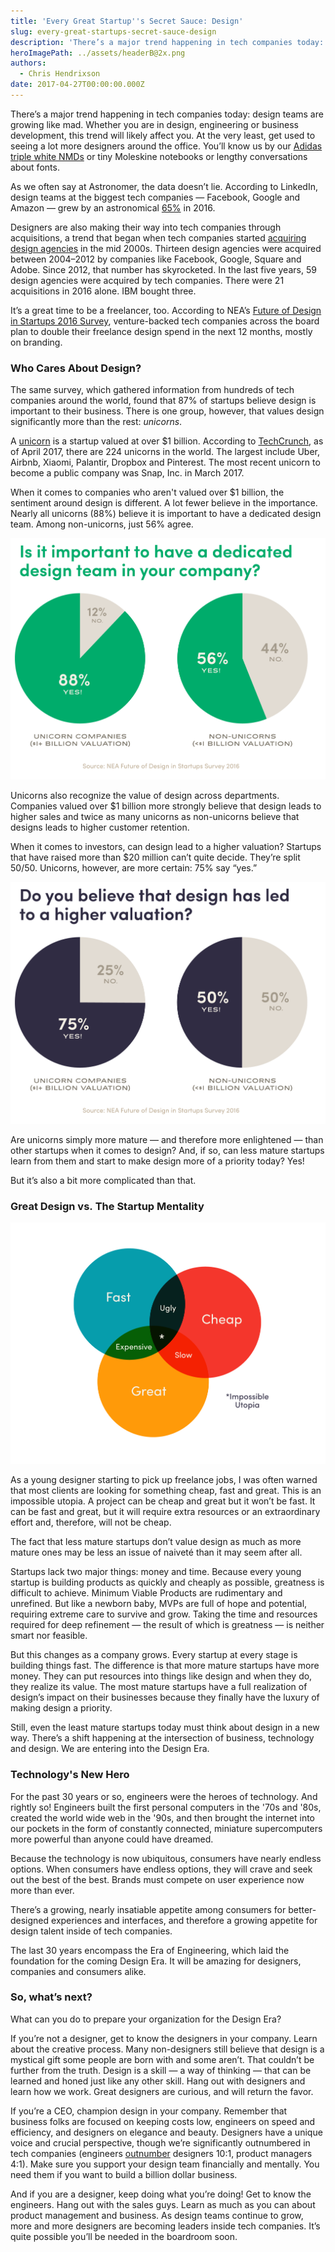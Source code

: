 ```yaml
---
title: 'Every Great Startup''s Secret Sauce: Design'
slug: every-great-startups-secret-sauce-design
description: 'There’s a major trend happening in tech companies today: design teams are growing like mad. And there''s a very good reason.'
heroImagePath: ../assets/headerB@2x.png
authors:
  - Chris Hendrixson
date: 2017-04-27T00:00:00.000Z
---
```


There’s a major trend happening in tech companies today: design teams are growing like mad. Whether you are in design, engineering or business development, this trend will likely affect you. At the very least, get used to seeing a lot more designers around the office. You’ll know us by our [Adidas triple white NMDs](https://www.google.com/search?q=adidas+nmd+white&source=lnms&tbm=isch&sa=X&ved=0ahUKEwiR9ZaSqMPTAhUm4IMKHbLGAPkQ_AUICygC&biw=1280&bih=700&dpr=2#tbm=isch&q=adidas+triple+white+nmd) or tiny Moleskine notebooks or lengthy conversations about fonts.

As we often say at Astronomer, the data doesn’t lie. According to LinkedIn, design teams at the biggest tech companies — Facebook, Google and Amazon — grew by an astronomical [65%](https://designintechreport.wordpress.com/) in 2016.

Designers are also making their way into tech companies through acquisitions, a trend that began when tech companies started [acquiring design agencies](https://designintechreport.wordpress.com/) in the mid 2000s. Thirteen design agencies were acquired between 2004–2012 by companies like Facebook, Google, Square and Adobe. Since 2012, that number has skyrocketed. In the last five years, 59 design agencies were acquired by tech companies. There were 21 acquisitions in 2016 alone. IBM bought three.

It’s a great time to be a freelancer, too. According to NEA’s [Future of Design in Startups&nbsp;2016 Survey](https://www.futureof.design/), venture-backed tech companies across the board plan to double their freelance design spend in the next 12 months, mostly on branding.

### Who Cares About Design?&nbsp;

The same survey, which gathered information from hundreds of tech companies around the world, found that 87% of startups believe design is important to their business. There is one group, however, that values design significantly more than the rest: _unicorns_.

A [unicorn](https://en.wikipedia.org/wiki/Unicorn_(finance)) is a startup valued at over $1 billion. According to [TechCrunch](https://techcrunch.com/unicorn-leaderboard/), as of April 2017, there are 224 unicorns in the world. The largest include Uber, Airbnb, Xiaomi, Palantir, Dropbox and Pinterest. The most recent unicorn to become a public company was Snap, Inc. in March 2017.

When it comes to companies who aren't valued over $1 billion, the sentiment around design is different. A lot fewer believe in the importance. Nearly all unicorns (88%) believe it is important to have a dedicated design team. Among non-unicorns, just&nbsp;56% agree.

![designteamsA@2x.png](../assets/designteamsA@2x.png)

Unicorns also recognize the value of design across departments. Companies valued over $1 billion more strongly believe that design leads to higher sales and twice as many unicorns as non-unicorns believe that designs leads to higher customer retention.

When it comes to investors, can design lead to a higher valuation? Startups that have raised more than $20 million can’t quite decide. They’re split 50/50. Unicorns, however, are more certain: 75% say “yes.”

![valuationsA@2x.png](../assets/valuationsA@2x.png)

Are unicorns simply more mature — and therefore more enlightened — than other startups when it comes to design? And, if so, can less mature startups learn from them and start to make design more of a priority today? Yes!

But it’s also a bit more complicated than that.

### Great Design&nbsp;vs.&nbsp;The Startup Mentality

![triumvirateA@2x.png](../assets/triumvirateA@2x.png)

As a young designer starting to pick up freelance jobs, I was often warned that most clients are looking for something cheap, fast and great. This is an impossible utopia. A project can be cheap and great but it won’t be fast. It can be fast and great, but it will require extra resources or an extraordinary effort and, therefore, will not be cheap.

The fact that less mature startups don’t value design as much as more mature ones may be less an issue of naiveté than it may seem after all.

Startups lack two major things: money and time. Because every young startup is building products as quickly and cheaply as possible, greatness is difficult to achieve. Minimum Viable Products are rudimentary and unrefined. But like a newborn baby, MVPs are full of hope and potential, requiring extreme care to survive and grow. Taking the time and resources required for deep refinement — the result of which is greatness — is neither smart nor feasible.

But this changes as a company grows. Every startup at every stage is building things fast. The difference is that more mature startups have more money. They can put resources into things like design and when they do, they realize its value. The most mature startups have a full realization of design’s impact on their businesses because they finally have the luxury of making design a priority.

Still, even the least mature startups today must think about design in a new way. There’s a shift happening at the intersection of business, technology and design. We are entering into the Design Era.

### Technology's New Hero

For the past 30 years or so, engineers were the heroes of technology. And rightly so! Engineers built the first personal computers in the '70s and '80s, created the world wide web in the '90s, and then brought the internet&nbsp;into our pockets in the form of constantly connected, miniature supercomputers more powerful than anyone could have dreamed.

Because the technology is now ubiquitous, consumers have nearly endless options. When consumers have endless options, they will crave and seek out the best of the best. Brands must compete on user experience now more than ever.

There’s a growing, nearly insatiable appetite among consumers for better-designed experiences and interfaces, and therefore a growing appetite for design talent inside of tech companies.

The last 30 years encompass the Era of Engineering, which laid the foundation for the coming Design Era. It will be amazing for designers, companies and consumers alike.

### So, what’s next?

What can you do to prepare your organization for the Design Era?

If you’re not a designer, get to know the designers in your company. Learn about the creative process. Many non-designers still believe that design is a mystical gift&nbsp;some people are born with and some aren’t. That couldn’t be further from the truth. Design is a skill — a way of thinking — that can be learned and honed just like any other skill. Hang out with designers and learn how we work. Great designers are curious, and will return the favor.

If you’re a CEO, champion design in your company. Remember that business folks are focused on keeping costs low, engineers on speed and efficiency, and designers on elegance and beauty. Designers have a unique voice and crucial perspective, though we’re significantly outnumbered in tech companies (engineers [outnumber](https://daoy1b221nves.cloudfront.net/NEA_FOD_Survey_2016.pdf) designers 10:1, product managers 4:1). Make sure you support your design team financially and mentally. You need them if you want to build a billion dollar business.

And if you are a designer, keep doing what you’re doing! Get to know the engineers. Hang out with the sales guys. Learn as much as you can about product management and business. As design teams continue to grow, more and more designers are becoming leaders inside tech companies. It’s quite possible you’ll be needed in the boardroom soon.

